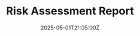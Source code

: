 ---
title: Risk Assessment Report
linkTitle: Risk Assessment Report
date: '2025-05-01T21:05:00Z'
weight: 1
description: No content
draft: false
ref: risk-assessment-report
---